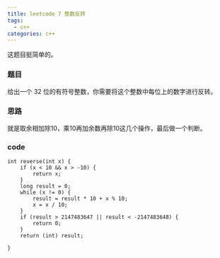 ```yaml
---
title: leetcode 7 整数反转
tags:
  - c++ 
categories: c++ 
---
```

这题目挺简单的。

<!-- more -->

### 题目
给出一个 32 位的有符号整数，你需要将这个整数中每位上的数字进行反转。

### 思路
就是取余相加除10，乘10再加余数再除10这几个操作，最后做一个判断。


### code

    int reverse(int x) {
        if (x < 10 && x > -10) {
            return x;
        }
        long result = 0;
        while (x != 0) {
            result = result * 10 + x % 10;
            x = x / 10;
        }
        if (result > 2147483647 || result < -2147483648) {
            return 0;
        }
        return (int) result;
           
    }
